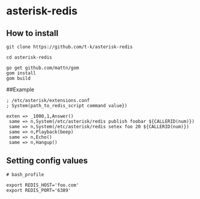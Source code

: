 asterisk-redis
====

## How to install

```
git clone https://github.com/t-k/asterisk-redis

cd asterisk-redis

go get github.com/mattn/gom
gom install
gom build
```

##Example

```
; /etc/asterisk/extensions.conf
; System(path_to_redis_script command value})

exten => _1000,1,Answer()
 same => n,System(/etc/asterisk/redis publish foobar ${CALLERID(num)})
 same => n,System(/etc/asterisk/redis setex foo 20 ${CALLERID(num)})
 same => n,Playback(beep)
 same => n,Echo()
 same => n,Hangup()

```

## Setting config values

```
# bash_profile

export REDIS_HOST='foo.com'
export REDIS_PORT='6389'
```